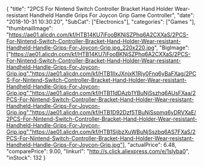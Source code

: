{
	"title": "2PCS For Nintend Switch Controller Bracket Hand Holder Wear-resistant Handheld Handle Grips For Joycon Grip Game Controller",
	"date": "2018-10-31 10:30:20",
	"SubCat": ["Electronics"],
	"categories": ["Games "],
	"thumbnailImage": "https://ae01.alicdn.com/kf/HTB14KU7iFooBKNjSZPhq6A2CXXaS/2PCS-For-Nintend-Switch-Controller-Bracket-Hand-Holder-Wear-resistant-Handheld-Handle-Grips-For-Joycon-Grip.jpg_220x220.jpg",
	"BigImage": ["https://ae01.alicdn.com/kf/HTB14KU7iFooBKNjSZPhq6A2CXXaS/2PCS-For-Nintend-Switch-Controller-Bracket-Hand-Holder-Wear-resistant-Handheld-Handle-Grips-For-Joycon-Grip.jpg","https://ae01.alicdn.com/kf/HTB1IlxJXnjxK1Rjy0Fnq6yBaFXag/2PCS-For-Nintend-Switch-Controller-Bracket-Hand-Holder-Wear-resistant-Handheld-Handle-Grips-For-Joycon-Grip.jpg","https://ae01.alicdn.com/kf/HTB11dDAzb1YBuNjSszhq6AUsFXaa/2PCS-For-Nintend-Switch-Controller-Bracket-Hand-Holder-Wear-resistant-Handheld-Handle-Grips-For-Joycon-Grip.jpg","https://ae01.alicdn.com/kf/HTB1D92Dzf5TBuNjSspmq6yDRVXaE/2PCS-For-Nintend-Switch-Controller-Bracket-Hand-Holder-Wear-resistant-Handheld-Handle-Grips-For-Joycon-Grip.jpg","https://ae01.alicdn.com/kf/HTB1SijbzXuWBuNjSszbq6AS7FXaS/2PCS-For-Nintend-Switch-Controller-Bracket-Hand-Holder-Wear-resistant-Handheld-Handle-Grips-For-Joycon-Grip.jpg"],
	"actualPrice": 6.48,
	"comparePrice": 9.00,
	"linkurl": "http://s.click.aliexpress.com/e/1slyba0",
	"inStock": 132
}

